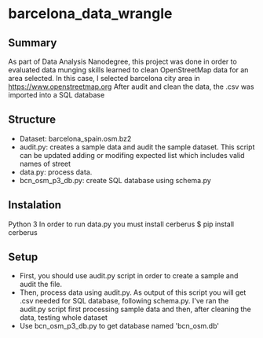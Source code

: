 # barcelona_data_wrangle

## Summary 
As part of Data Analysis Nanodegree, this project was done in order to evaluated data munging skills learned to clean OpenStreetMap data for an area selected. In this case, I selected barcelona city area in https://www.openstreetmap.org After audit and clean the data, the .csv was imported into a SQL database

## Structure
- Dataset: barcelona_spain.osm.bz2
- audit.py: creates a sample data and audit the sample dataset. This script can be updated adding or modifing expected list which includes valid names of street
- data.py: process data. 
- bcn_osm_p3_db.py: create SQL database using schema.py

## Instalation
Python 3
In order to run data.py you must install cerberus 
$ pip install cerberus

## Setup
- First, you should use audit.py script in order to create a sample and audit the file. 
- Then, process data using audit.py. As output of this script you will get .csv needed for SQL database, following schema.py. I've ran the audit.py script first processing sample data and then, after cleaning the data, testing whole dataset
- Use bcn_osm_p3_db.py to get database named 'bcn_osm.db'
